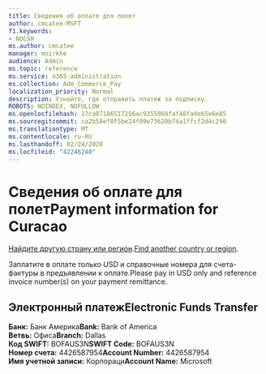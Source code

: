 ```yaml
---
title: Сведения об оплате для полет
author: cmcatee-MSFT
f1.keywords:
- NOCSH
ms.author: cmcatee
manager: mnirkhe
audience: Admin
ms.topic: reference
ms.service: o365-administration
ms.collection: Adm_Commerce_Pay
localization_priority: Normal
description: Узнайте, где отправить платеж за подписку.
ROBOTS: NOINDEX, NOFOLLOW
ms.openlocfilehash: 17ca07186517256ac9355060faf48fa4e65e6e85
ms.sourcegitcommit: ca2b58ef8f5be24f09e73620b74a1ffcf2d4c290
ms.translationtype: MT
ms.contentlocale: ru-RU
ms.lasthandoff: 02/24/2020
ms.locfileid: "42246248"
---
```

# <a name="payment-information-for-curacao"></a><span data-ttu-id="e9ab2-103">Сведения об оплате для полет</span><span class="sxs-lookup"><span data-stu-id="e9ab2-103">Payment information for Curacao</span></span>

<span data-ttu-id="e9ab2-104">[Найдите другую страну или регион](../billing-and-payments/pay-for-your-subscription.md).</span><span class="sxs-lookup"><span data-stu-id="e9ab2-104">[Find another country or region](../billing-and-payments/pay-for-your-subscription.md).</span></span>

<span data-ttu-id="e9ab2-105">Заплатите в оплате только USD и справочные номера для счета-фактуры в предъявлении к оплате.</span><span class="sxs-lookup"><span data-stu-id="e9ab2-105">Please pay in USD only and reference invoice number(s) on your payment remittance.</span></span>

## <a name="electronic-funds-transfer"></a><span data-ttu-id="e9ab2-106">Электронный платеж</span><span class="sxs-lookup"><span data-stu-id="e9ab2-106">Electronic Funds Transfer</span></span>

<span data-ttu-id="e9ab2-107">**Банк:** Банк Америка</span><span class="sxs-lookup"><span data-stu-id="e9ab2-107">**Bank:** Bank of America</span></span>  
<span data-ttu-id="e9ab2-108">**Ветвь:** Офиса</span><span class="sxs-lookup"><span data-stu-id="e9ab2-108">**Branch:** Dallas</span></span>  
<span data-ttu-id="e9ab2-109">**Код SWIFT:** BOFAUS3N</span><span class="sxs-lookup"><span data-stu-id="e9ab2-109">**SWIFT Code:** BOFAUS3N</span></span>  
<span data-ttu-id="e9ab2-110">**Номер счета:** 4426587954</span><span class="sxs-lookup"><span data-stu-id="e9ab2-110">**Account Number:** 4426587954</span></span>  
<span data-ttu-id="e9ab2-111">**Имя учетной записи:** Корпораци</span><span class="sxs-lookup"><span data-stu-id="e9ab2-111">**Account Name:** Microsoft</span></span>  